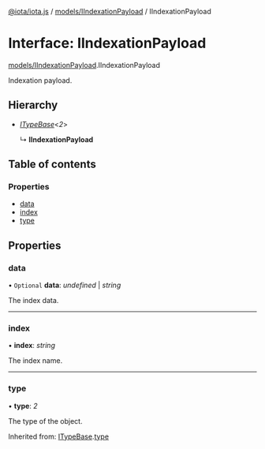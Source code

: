 [@iota/iota.js](../README.md) / [models/IIndexationPayload](../modules/models_iindexationpayload.md) / IIndexationPayload

# Interface: IIndexationPayload

[models/IIndexationPayload](../modules/models_iindexationpayload.md).IIndexationPayload

Indexation payload.

## Hierarchy

* [*ITypeBase*](models_itypebase.itypebase.md)<*2*\>

  ↳ **IIndexationPayload**

## Table of contents

### Properties

- [data](models_iindexationpayload.iindexationpayload.md#data)
- [index](models_iindexationpayload.iindexationpayload.md#index)
- [type](models_iindexationpayload.iindexationpayload.md#type)

## Properties

### data

• `Optional` **data**: *undefined* \| *string*

The index data.

___

### index

• **index**: *string*

The index name.

___

### type

• **type**: *2*

The type of the object.

Inherited from: [ITypeBase](models_itypebase.itypebase.md).[type](models_itypebase.itypebase.md#type)
